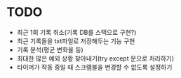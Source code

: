 # TODO

* 최근 1회 기록 취소(기록 DB를 스택으로 구현?)
* 최근 기록들을 txt파일로 저장해두는 기능 구현
* 기록 분석(평균 변화율 등)
* 최대한 많은 예외 상황 찾아내기(try except 문으로 처리하기)
* 타이머가 작동 중일 때 스크램블을 변경할 수 없도록 설정하기